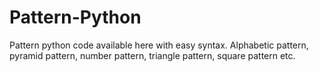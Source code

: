 # Pattern-Python
Pattern python code available here with easy syntax. Alphabetic pattern, pyramid pattern, number pattern, triangle pattern, square pattern etc.

